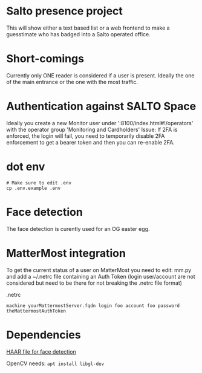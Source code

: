 # Salto presence project

This will show either a text based list or a web frontend to make a guesstimate who has badged into a Salto operated office.

# Short-comings

Currently only ONE reader is considered if a user is present. Ideally the one of the main entrance or the one with the most traffic.

# Authentication against SALTO Space

Ideally you create a new Monitor user under ':8100/index.html#!/operators' with the operator group 'Monitoring and Cardholders'
Issue: If 2FA is enforced, the login will fail, you need to temporarily disable 2FA enforcement to get a bearer token and then you can re-enable 2FA.

# dot env

```
# Make sure to edit .env
cp .env.example .env
```

# Face detection

The face detection is curently used for an OG easter egg.

# MatterMost integration

To get the current status of a user on MatterMost you need to edit: mm.py and add a ~/.netrc file containing an Auth Token (login user/account are not considered but need to be there for not breaking the .netrc file format)

.netrc
```
machine yourMattermostServer.fqdn login foo account foo password theMattermostAuthToken
```

# Dependencies

[HAAR file for face detection](https://raw.githubusercontent.com/opencv/opencv/master/data/haarcascades/haarcascade_frontalface_default.xml)

OpenCV needs: `apt install libgl-dev`
